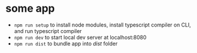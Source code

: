 # some app

* `npm run setup` to install node modules, install typescript compiler on CLI, and run typescript compiler
* `npm run dev` to start local dev server at localhost:8080
* `npm run dist` to bundle app into _dist_ folder
